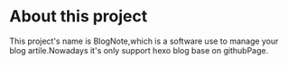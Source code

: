 # About this project

This project's name is BlogNote,which is a software use to manage your blog artile.Nowadays it's only support hexo blog base on githubPage.